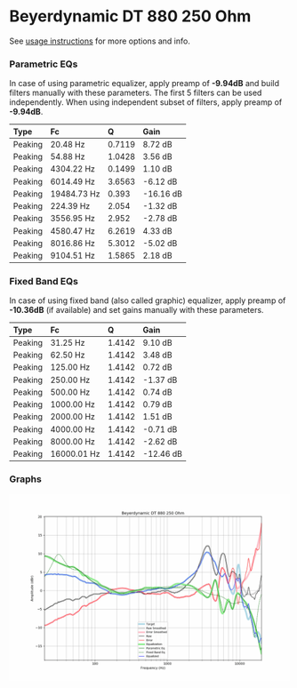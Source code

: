 # Beyerdynamic DT 880 250 Ohm
See [usage instructions](https://github.com/jaakkopasanen/AutoEq#usage) for more options and info.

### Parametric EQs
In case of using parametric equalizer, apply preamp of **-9.94dB** and build filters manually
with these parameters. The first 5 filters can be used independently.
When using independent subset of filters, apply preamp of **-9.94dB**.

| Type    | Fc          |      Q | Gain      |
|:--------|:------------|:-------|:----------|
| Peaking | 20.48 Hz    | 0.7119 | 8.72 dB   |
| Peaking | 54.88 Hz    | 1.0428 | 3.56 dB   |
| Peaking | 4304.22 Hz  | 0.1499 | 1.10 dB   |
| Peaking | 6014.49 Hz  | 3.6563 | -6.12 dB  |
| Peaking | 19484.73 Hz | 0.393  | -16.16 dB |
| Peaking | 224.39 Hz   | 2.054  | -1.32 dB  |
| Peaking | 3556.95 Hz  | 2.952  | -2.78 dB  |
| Peaking | 4580.47 Hz  | 6.2619 | 4.33 dB   |
| Peaking | 8016.86 Hz  | 5.3012 | -5.02 dB  |
| Peaking | 9104.51 Hz  | 1.5865 | 2.18 dB   |

### Fixed Band EQs
In case of using fixed band (also called graphic) equalizer, apply preamp of **-10.36dB**
(if available) and set gains manually with these parameters.

| Type    | Fc          |      Q | Gain      |
|:--------|:------------|:-------|:----------|
| Peaking | 31.25 Hz    | 1.4142 | 9.10 dB   |
| Peaking | 62.50 Hz    | 1.4142 | 3.48 dB   |
| Peaking | 125.00 Hz   | 1.4142 | 0.72 dB   |
| Peaking | 250.00 Hz   | 1.4142 | -1.37 dB  |
| Peaking | 500.00 Hz   | 1.4142 | 0.74 dB   |
| Peaking | 1000.00 Hz  | 1.4142 | 0.79 dB   |
| Peaking | 2000.00 Hz  | 1.4142 | 1.51 dB   |
| Peaking | 4000.00 Hz  | 1.4142 | -0.71 dB  |
| Peaking | 8000.00 Hz  | 1.4142 | -2.62 dB  |
| Peaking | 16000.01 Hz | 1.4142 | -12.46 dB |

### Graphs
![](./Beyerdynamic%20DT%20880%20250%20Ohm.png)